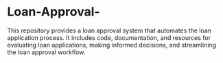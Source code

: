 # Loan-Approval-
This repository provides a loan approval system that automates the loan application process. It includes code, documentation, and resources for evaluating loan applications, making informed decisions, and streamlining the loan approval workflow.
